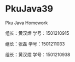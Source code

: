 # PkuJava39
Pku Java Homework
<html> 
<p>组长：黄汉煜   学号：1501210915</p>
<p>组长：张磊     学号：1501211033</p>
<p>组长：黄汉煜   学号：1501210938</p>
</html>
